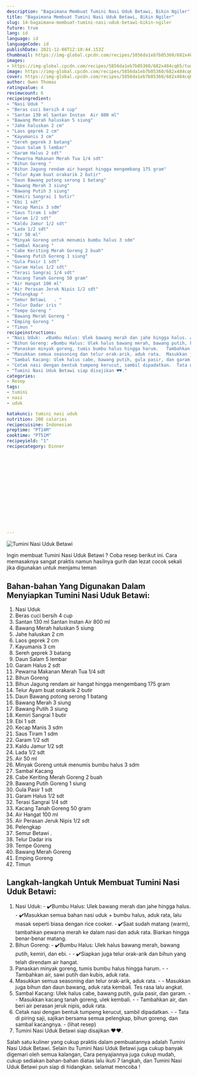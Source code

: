 ```yaml
---
description: "Bagaimana Membuat Tumini Nasi Uduk Betawi, Bikin Ngiler"
title: "Bagaimana Membuat Tumini Nasi Uduk Betawi, Bikin Ngiler"
slug: 14-bagaimana-membuat-tumini-nasi-uduk-betawi-bikin-ngiler
future: true
lang: id
language: id
languageCode: id
publishDate: 2021-12-08T12:10:44.153Z 
thumbnail: https://img-global.cpcdn.com/recipes/5856da1eb7b05360/682x484cq65/tumini-nasi-uduk-betawi-foto-resep-utama.png
images:
- https://img-global.cpcdn.com/recipes/5856da1eb7b05360/682x484cq65/tumini-nasi-uduk-betawi-foto-resep-utama.png
image: https://img-global.cpcdn.com/recipes/5856da1eb7b05360/682x484cq65/tumini-nasi-uduk-betawi-foto-resep-utama.png
cover: https://img-global.cpcdn.com/recipes/5856da1eb7b05360/682x484cq65/tumini-nasi-uduk-betawi-foto-resep-utama.png
author: Owen Thomas
ratingvalue: 4
reviewcount: 6
recipeingredient:
- "Nasi Uduk "
- "Beras cuci bersih 4 cup"
- "Santan 130 ml Santan Instan  Air 800 ml"
- "Bawang Merah haluskan 5 siung"
- "Jahe haluskan 2 cm"
- "Laos geprek 2 cm"
- "Kayumanis 3 cm"
- "Sereh geprek 3 batang"
- "Daun Salam 5 lembar"
- "Garam Halus 2 sdt"
- "Pewarna Makanan Merah Tua 1/4 sdt"
- "Bihun Goreng "
- "Bihun Jagung rendam air hangat hingga mengembang 175 gram"
- "Telur Ayam buat orakarik 2 butir"
- "Daun Bawang potong serong 1 batang"
- "Bawang Merah 3 siung"
- "Bawang Putih 3 siung"
- "Kemiri Sangrai 1 butir"
- "Ebi 1 sdt"
- "Kecap Manis 3 sdm"
- "Saus Tiram 1 sdm"
- "Garam 1/2 sdt"
- "Kaldu Jamur 1/2 sdt"
- "Lada 1/2 sdt"
- "Air 50 ml"
- "Minyak Goreng untuk menumis bumbu halus 3 sdm"
- "Sambal Kacang "
- "Cabe Keriting Merah Goreng 2 buah"
- "Bawang Putih Goreng 1 siung"
- "Gula Pasir 1 sdt"
- "Garam Halus 1/2 sdt"
- "Terasi Sangrai 1/4 sdt"
- "Kacang Tanah Goreng 50 gram"
- "Air Hangat 100 ml"
- "Air Perasan Jeruk Nipis 1/2 sdt"
- "Pelengkap "
- "Semur Betawi   . "
- "Telur Dadar iris "
- "Tempe Goreng "
- "Bawang Merah Goreng "
- "Emping Goreng "
- "Timun "
recipeinstructions:
- "Nasi Uduk:  ✔️Bumbu Halus: Ulek bawang merah dan jahe hingga halus. ✔️Masukkan semua bahan nasi uduk + bumbu halus, aduk rata, lalu masak seperti biasa dengan rice cooker. ✔️Saat sudah matang (warm), tambahkan pewarna merah ke dalam nasi dan aduk rata. Biarkan hingga benar-benar matang."
- "Bihun Goreng: ✔️Bumbu Halus: Ulek halus bawang merah, bawang putih, kemiri, dan ebi.  ✔️Siapkan juga telur orak-arik dan bihun yang telah direndam air hangat."
- "Panaskan minyak goreng, tumis bumbu halus hingga harum.   Tambahkan air, sawi putih dan kubis, aduk rata."
- "Masukkan semua seasoning dan telur orak-arik, aduk rata.  Masukkan juga bihun dan daun bawang, aduk rata kembali. Tes rasa lalu angkat."
- "Sambal Kacang: Ulek halus cabe, bawang putih, gula pasir, dan garam.  Masukkan kacang tanah goreng, ulek kembali.  Tambahkan air, dan beri air perasan jeruk nipis, aduk rata."
- "Cetak nasi dengan bentuk tumpeng kerucut, sambil dipadatkan.  Tata di piring saji, sajikan bersama semua pelengkap, bihun goreng, dan sambal kacangnya.           (lihat resep)"
- "Tumini Nasi Uduk Betawi siap disajikan ♥️♥️."
categories:
- Resep
tags:
- tumini
- nasi
- uduk

katakunci: tumini nasi uduk 
nutrition: 208 calories
recipecuisine: Indonesian
preptime: "PT14M"
cooktime: "PT51M"
recipeyield: "1"
recipecategory: Dinner


     
    
    
    
    
    
    
    
    
    
    
      
    
---
```



![Tumini Nasi Uduk Betawi](https://img-global.cpcdn.com/recipes/5856da1eb7b05360/682x484cq65/tumini-nasi-uduk-betawi-foto-resep-utama.png)

Ingin membuat Tumini Nasi Uduk Betawi ? Coba resep berikut ini. Cara memasaknya sangat praktis namun hasilnya gurih dan lezat cocok sekali jika digunakan untuk menjamu teman

<!--inarticleads1-->

## Bahan-bahan Yang Digunakan Dalam Menyiapkan Tumini Nasi Uduk Betawi:

1. Nasi Uduk 
1. Beras cuci bersih 4 cup
1. Santan 130 ml Santan Instan  Air 800 ml
1. Bawang Merah haluskan 5 siung
1. Jahe haluskan 2 cm
1. Laos geprek 2 cm
1. Kayumanis 3 cm
1. Sereh geprek 3 batang
1. Daun Salam 5 lembar
1. Garam Halus 2 sdt
1. Pewarna Makanan Merah Tua 1/4 sdt
1. Bihun Goreng 
1. Bihun Jagung rendam air hangat hingga mengembang 175 gram
1. Telur Ayam buat orakarik 2 butir
1. Daun Bawang potong serong 1 batang
1. Bawang Merah 3 siung
1. Bawang Putih 3 siung
1. Kemiri Sangrai 1 butir
1. Ebi 1 sdt
1. Kecap Manis 3 sdm
1. Saus Tiram 1 sdm
1. Garam 1/2 sdt
1. Kaldu Jamur 1/2 sdt
1. Lada 1/2 sdt
1. Air 50 ml
1. Minyak Goreng untuk menumis bumbu halus 3 sdm
1. Sambal Kacang 
1. Cabe Keriting Merah Goreng 2 buah
1. Bawang Putih Goreng 1 siung
1. Gula Pasir 1 sdt
1. Garam Halus 1/2 sdt
1. Terasi Sangrai 1/4 sdt
1. Kacang Tanah Goreng 50 gram
1. Air Hangat 100 ml
1. Air Perasan Jeruk Nipis 1/2 sdt
1. Pelengkap 
1. Semur Betawi   . 
1. Telur Dadar iris 
1. Tempe Goreng 
1. Bawang Merah Goreng 
1. Emping Goreng 
1. Timun 



<!--inarticleads2-->

## Langkah-langkah Untuk Membuat Tumini Nasi Uduk Betawi:

1. Nasi Uduk:  - ✔️Bumbu Halus: Ulek bawang merah dan jahe hingga halus. - ✔️Masukkan semua bahan nasi uduk + bumbu halus, aduk rata, lalu masak seperti biasa dengan rice cooker. - ✔️Saat sudah matang (warm), tambahkan pewarna merah ke dalam nasi dan aduk rata. Biarkan hingga benar-benar matang.
1. Bihun Goreng: - ✔️Bumbu Halus: Ulek halus bawang merah, bawang putih, kemiri, dan ebi. -  - ✔️Siapkan juga telur orak-arik dan bihun yang telah direndam air hangat.
1. Panaskan minyak goreng, tumis bumbu halus hingga harum.  -  - Tambahkan air, sawi putih dan kubis, aduk rata.
1. Masukkan semua seasoning dan telur orak-arik, aduk rata. -  - Masukkan juga bihun dan daun bawang, aduk rata kembali. Tes rasa lalu angkat.
1. Sambal Kacang: Ulek halus cabe, bawang putih, gula pasir, dan garam. -  - Masukkan kacang tanah goreng, ulek kembali. -  - Tambahkan air, dan beri air perasan jeruk nipis, aduk rata.
1. Cetak nasi dengan bentuk tumpeng kerucut, sambil dipadatkan. -  - Tata di piring saji, sajikan bersama semua pelengkap, bihun goreng, dan sambal kacangnya. -           (lihat resep)
1. Tumini Nasi Uduk Betawi siap disajikan ♥️♥️.




Salah satu kuliner yang cukup praktis dalam pembuatannya adalah  Tumini Nasi Uduk Betawi. Selain itu  Tumini Nasi Uduk Betawi  juga cukup banyak digemari oleh semua kalangan, Cara penyajiannya juga cukup mudah, cukup sediakan bahan-bahan diatas lalu ikuti 7 langkah, dan  Tumini Nasi Uduk Betawi  pun siap di hidangkan. selamat mencoba !

